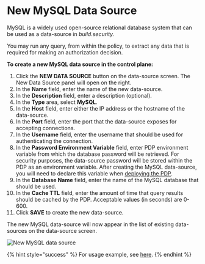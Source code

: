 # New MySQL Data Source

MySQL is a widely used open-source relational database system that can be used as a data-source in _build.security._

You may run any query, from within the policy, to extract any data that is required for making an authorization decision.

**To create a new MySQL data source in the control plane:**

1. Click the **NEW DATA SOURCE** button on the data-source screen. The New Data Source panel will open on the right.
2. In the **Name** field, enter the name of the new data-source.
3. In the **Description** field, enter a description \(optional\).
4. In the **Type** area, select **MySQL**.
5. In the **Host** field, enter either the IP address or the hostname of the data-source.
6. In the **Port** field, enter the port that the data-source exposes for accepting connections.
7. In the **Username** field, enter the username that should be used for authenticating the connection.
8. In the **Password Environment Variable** field, enter PDP environment variable from which the database password will be retrieved. For security purposes, the data-source password will be stored within the PDP as an environment variable. After creating the MySQL data-source, you will need to declare this variable when [deploying the PDP](../policy-decision-points-pdp/pdp-deployments.md).
9. In the **Database Name** field, enter the name of the MySQL database that should be used.
10. In the **Cache TTL** field, enter the amount of time that query results should be cached by the PDP. Acceptable values \(in seconds\) are 0-600.
11. Click **SAVE** to create the new data-source.

The new MySQL data-source will now appear in the list of existing data-sources on the data-source screen.

![New MySQL data source](https://files.readme.io/1c3c0a3-Screen_Shot_2021-03-08_at_11.47.34.png)

{% hint style="success" %}
For usage example, see [here](../../library/built-in-functions/build.query_raw/mysql.md).
{% endhint %}

